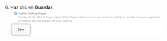  6. Haz clic en **Guardar**. ![Botón de guardar](/assets/images/enterprise/business-accounts/pages-policies-save-button.png)
